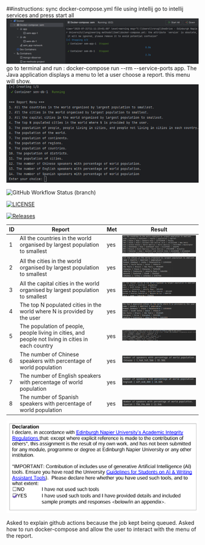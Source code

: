 ##instructions:
sync docker-compose.yml file using intellij
go to intellij services and press start all
![Start-all_image](img/start-all_image.png)
go to terminal and run : docker-compose run --rm --service-ports app.
The Java application displays a menu to let a user choose a report.
this menu will show.
![Menu_image](img/menu.png)


![GitHub Workflow Status (branch)](https://img.shields.io/github/actions/workflow/status/RGriffin04/Sem/main.yml?branch=main)

[![LICENSE](https://img.shields.io/github/license/RGriffin04/sem.svg?style=flat-square)](https://github.com/RGriffin04/sem/blob/master/LICENSE)

[![Releases](https://img.shields.io/github/release/RGriffin04/sem/all.svg?style=flat-square)](https://github.com/RGriffin04/sem/releases)

| **ID** | **Report**                                                                 | **Met** | **Result** |
|--------|-----------------------------------------------------------------------------|-------------|------------|
| 1      | All the countries in the world organised by largest population to smallest |         yes     | ![report1](img/report1.PNG) |
| 2      | All the cities in the world organised by largest population to smallest    |      yes       | ![report2](img/report2.PNG) |
| 3      | All the capital cities in the world organised by largest population to smallest |     yes    | ![report3](img/report3.PNG) |
| 4      | The top N populated cities in the world where N is provided by the user    |        yes     | ![report4](img/report4.PNG) |
| 5      | The population of people, people living in cities, and people not living in cities in each country | yes | ![report5](img/report5.PNG) |
| 6      | The number of Chinese speakers with percentage of world population         |      yes       | ![report6](img/report6.PNG) |
| 7      | The number of English speakers with percentage of world population         |        yes     | ![report7](img/report7.PNG) |
| 8      | The number of Spanish speakers with percentage of world population         |       yes      | ![report8](img/report8.PNG) |

![declaration](img/declaration.png)

Asked to explain github actions because the job kept being queued.
Asked how to run docker-compose and allow the user to interact with the menu of the report.